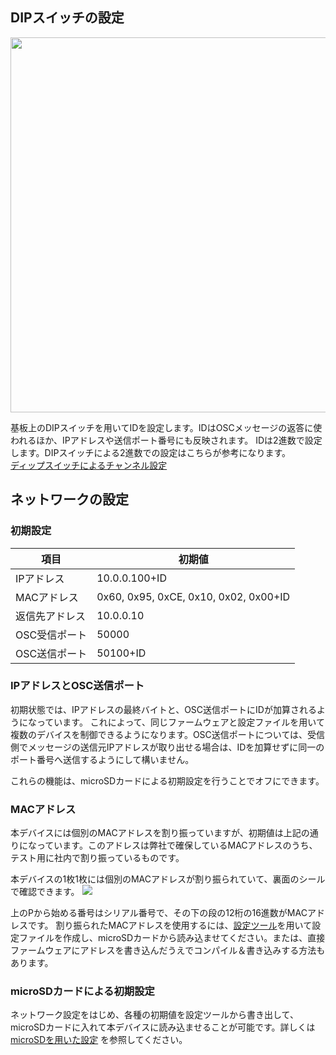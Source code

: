 ## DIPスイッチの設定
<img src="https://ponoor.com/cms/wp-content/uploads/2020/10/step400-dipSw.jpg" width="600" />

基板上のDIPスイッチを用いてIDを設定します。IDはOSCメッセージの返答に使われるほか、IPアドレスや送信ポート番号にも反映されます。
IDは2進数で設定します。DIPスイッチによる2進数での設定はこちらが参考になります。  
[ディップスイッチによるチャンネル設定](https://www.soundhouse.co.jp/howto/light/dmx-dip/)


## ネットワークの設定
### 初期設定
| 項目 | 初期値 |
| ---- | ---- |
| IPアドレス | 10.0.0.100+ID |
| MACアドレス | 0x60, 0x95, 0xCE, 0x10, 0x02, 0x00+ID |
| 返信先アドレス | 10.0.0.10 |
| OSC受信ポート | 50000 |
| OSC送信ポート | 50100+ID |

### IPアドレスとOSC送信ポート
初期状態では、IPアドレスの最終バイトと、OSC送信ポートにIDが加算されるようになっています。
これによって、同じファームウェアと設定ファイルを用いて複数のデバイスを制御できるようになります。OSC送信ポートについては、受信側でメッセージの送信元IPアドレスが取り出せる場合は、IDを加算せずに同一のポート番号へ送信するようにして構いません。

これらの機能は、microSDカードによる初期設定を行うことでオフにできます。

### MACアドレス
本デバイスには個別のMACアドレスを割り振っていますが、初期値は上記の通りになっています。このアドレスは弊社で確保しているMACアドレスのうち、テスト用に社内で割り振っているものです。

本デバイスの1枚1枚には個別のMACアドレスが割り振られていて、裏面のシールで確認できます。
![](https://ponoor.com/cms/wp-content/uploads/2020/10/step400-solderside-mac-800x533.jpg)

上のPから始める番号はシリアル番号で、その下の段の12桁の16進数がMACアドレスです。
割り振られたMACアドレスを使用するには、[設定ツール](https://ponoor.com/docs/step-series/settings/setup-with-a-microsd-card/)を用いて設定ファイルを作成し、microSDカードから読み込ませてください。または、直接ファームウェアにアドレスを書き込んだうえでコンパイル＆書き込みする方法もあります。

### microSDカードによる初期設定
ネットワーク設定をはじめ、各種の初期値を設定ツールから書き出して、microSDカードに入れて本デバイスに読み込ませることが可能です。詳しくは [microSDを用いた設定](https://ponoor.com/docs/step-series/settings/setup-with-a-microsd-card/) を参照してください。

